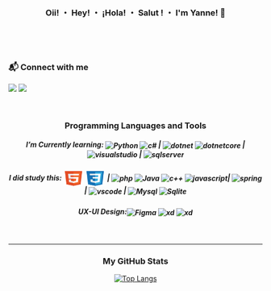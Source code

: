 <div align="center">

### Oii! ・ Hey! ・ ¡Hola! ・ Salut ! ・ I'm Yanne! 👋
</div>

##


<br><br>

### :mailbox_with_mail: Connect with me 

<a href = "mailto:yanne.aroberto@gmail.com"><img src="https://img.shields.io/badge/-Gmail-%23333?style=for-the-badge&logo=gmail&logoColor=white" target="_blank"></a> <a href="https://www.linkedin.com/in/yanne-roberto-60067b1a3" target="_blank"><img src="https://img.shields.io/badge/-LinkedIn-%230077B5?style=for-the-badge&logo=linkedin&logoColor=white" target="_blank"></a>  

<br>
<div align="center">

### Programming Languages and Tools
##### I’m Currently learning: <img align="center" alt="Python" height="30" width="40" src="https://cdn.jsdelivr.net/gh/devicons/devicon/icons/python/python-original-wordmark.svg"> <img align="center" alt="c#" height="30" width="40" src="https://cdn.jsdelivr.net/gh/devicons/devicon/icons/csharp/csharp-original.svg"> | <img align="center" alt="dotnet" height="30" width="40" src="https://cdn.jsdelivr.net/gh/devicons/devicon/icons/dot-net/dot-net-original-wordmark.svg" /> <img align="center" alt="dotnetcore" height="30" width="40" src="https://cdn.jsdelivr.net/gh/devicons/devicon/icons/dotnetcore/dotnetcore-original.svg" /> | <img align="center" alt="visualstudio" height="30" width="40" src="https://cdn.jsdelivr.net/gh/devicons/devicon/icons/visualstudio/visualstudio-plain.svg" /> | <img align="center" alt="sqlserver" height="30" width="40" src="https://cdn.jsdelivr.net/gh/devicons/devicon/icons/microsoftsqlserver/microsoftsqlserver-plain-wordmark.svg" /> 

  
##### I did study this: <img align="center" alt="HTML" height="30" width="40" src="https://raw.githubusercontent.com/devicons/devicon/master/icons/html5/html5-original.svg"> <img align="center" alt="CSS" height="30" width="40" src="https://raw.githubusercontent.com/devicons/devicon/master/icons/css3/css3-original.svg"> | <img align="center" alt="php" height="30" width="40" src="https://cdn.jsdelivr.net/gh/devicons/devicon/icons/php/php-original.svg"> <img align="center" alt="Java" height="30" width="40" src="https://cdn.jsdelivr.net/gh/devicons/devicon/icons/java/java-original.svg"> <img align="center" alt="c++" height="30" width="40" src="https://cdn.jsdelivr.net/gh/devicons/devicon/icons/cplusplus/cplusplus-original.svg"> <img align="center" alt="javascript" height="30" width="40" src="https://cdn.jsdelivr.net/gh/devicons/devicon/icons/javascript/javascript-plain.svg">| <img align="center" alt="spring" height="30" width="40" src="https://cdn.jsdelivr.net/gh/devicons/devicon/icons/spring/spring-original.svg" /> | <img align="center" alt="vscode" height="30" width="40" src="https://cdn.jsdelivr.net/gh/devicons/devicon/icons/vscode/vscode-original.svg" /> | <img align="center" alt="Mysql" height="30" width="40" src="https://cdn.jsdelivr.net/gh/devicons/devicon/icons/mysql/mysql-original.svg"> <img align="center" alt="Sqlite" height="30" width="40" src="https://cdn.jsdelivr.net/gh/devicons/devicon/icons/sqlite/sqlite-original.svg"> 
 
 
##### UX-UI Design:<img align="center" alt="Figma" height="30" width="40" src="https://cdn.jsdelivr.net/gh/devicons/devicon/icons/figma/figma-original.svg">   <img align="center" alt="xd" height="30" width="40" src="https://cdn.jsdelivr.net/gh/devicons/devicon/icons/xd/xd-plain.svg"> <img align="center" alt="xd" height="30" width="40" src="https://cdn.jsdelivr.net/gh/devicons/devicon/icons/canva/canva-original.svg">
  
</div>
<br>  
<hr>
<div align="center">

### My GitHub Stats

[![Top Langs](https://github-readme-stats.vercel.app/api/top-langs/?username=ifYanneelse&langs_count=10)](https://github.com/ifYanneelse/github-readme-stats)

</div>
